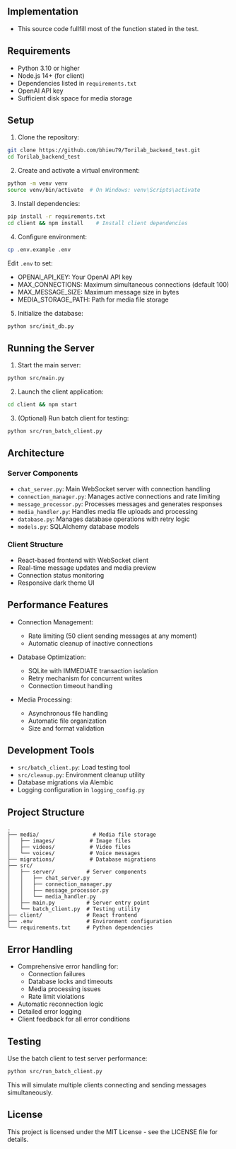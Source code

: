 ## Implementation
- This source code fullfill most of the function stated in the test.

## Requirements

- Python 3.10 or higher 
- Node.js 14+ (for client)
- Dependencies listed in `requirements.txt`
- OpenAI API key
- Sufficient disk space for media storage

## Setup

1. Clone the repository:
```bash
git clone https://github.com/bhieu79/Torilab_backend_test.git
cd Torilab_backend_test
```

2. Create and activate a virtual environment:
```bash
python -m venv venv
source venv/bin/activate  # On Windows: venv\Scripts\activate
```

3. Install dependencies:
```bash
pip install -r requirements.txt
cd client && npm install    # Install client dependencies
```

4. Configure environment:
```bash
cp .env.example .env
```
Edit `.env` to set:
- OPENAI_API_KEY: Your OpenAI API key
- MAX_CONNECTIONS: Maximum simultaneous connections (default 100)
- MAX_MESSAGE_SIZE: Maximum message size in bytes
- MEDIA_STORAGE_PATH: Path for media file storage

5. Initialize the database:
```bash
python src/init_db.py
```

## Running the Server

1. Start the main server:
```bash
python src/main.py
```

2. Launch the client application:
```bash
cd client && npm start
```

3. (Optional) Run batch client for testing:
```bash
python src/run_batch_client.py
```

## Architecture

### Server Components

- `chat_server.py`: Main WebSocket server with connection handling
- `connection_manager.py`: Manages active connections and rate limiting
- `message_processor.py`: Processes messages and generates responses
- `media_handler.py`: Handles media file uploads and processing
- `database.py`: Manages database operations with retry logic
- `models.py`: SQLAlchemy database models

### Client Structure

- React-based frontend with WebSocket client
- Real-time message updates and media preview
- Connection status monitoring
- Responsive dark theme UI

## Performance Features

- Connection Management:
  - Rate limiting (50 client sending messages at any moment)
  - Automatic cleanup of inactive connections
  
- Database Optimization:
  - SQLite with IMMEDIATE transaction isolation
  - Retry mechanism for concurrent writes
  - Connection timeout handling
  
- Media Processing:
  - Asynchronous file handling
  - Automatic file organization
  - Size and format validation

## Development Tools

- `src/batch_client.py`: Load testing tool
- `src/cleanup.py`: Environment cleanup utility
- Database migrations via Alembic
- Logging configuration in `logging_config.py`

## Project Structure

```
.
├── media/                 # Media file storage
│   ├── images/           # Image files
│   ├── videos/           # Video files
│   └── voices/           # Voice messages
├── migrations/           # Database migrations
├── src/
│   ├── server/          # Server components
│   │   ├── chat_server.py
│   │   ├── connection_manager.py
│   │   ├── message_processor.py
│   │   └── media_handler.py
│   ├── main.py          # Server entry point
│   └── batch_client.py  # Testing utility
├── client/              # React frontend
├── .env                 # Environment configuration
└── requirements.txt     # Python dependencies
```

## Error Handling

- Comprehensive error handling for:
  - Connection failures
  - Database locks and timeouts
  - Media processing issues
  - Rate limit violations
- Automatic reconnection logic
- Detailed error logging
- Client feedback for all error conditions

## Testing

Use the batch client to test server performance:
```bash
python src/run_batch_client.py
```
This will simulate multiple clients connecting and sending messages simultaneously.

## License

This project is licensed under the MIT License - see the LICENSE file for details.